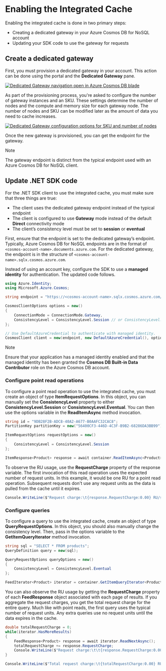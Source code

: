 # Enabling the Integrated Cache

Enabling the integrated cache is done in two primary steps:

- Creating a dedicated gateway in your Azure Cosmos DB for NoSQL account
- Updating your SDK code to use the gateway for requests

## Create a dedicated gateway

First, you must provision a dedicated gateway in your account. This action can be done using the portal and the **Dedicated Gateway** pane.

[![Dedicated Gateway navigation open in Azure Cosmos DB blade](../media/3-dedicated-gateway.png)](../media/3-dedicated-gateway-full.png#lightbox)

As part of the provisioning process, you're asked to configure the number of gateway instances and an SKU. These settings determine the number of nodes and the compute and memory size for each gateway node. The number of nodes and SKU can be modified later as the amount of data you need to cache increases.

[![Dedicated Gateway configuration options for SKU and number of nodes](../media/3-dedicated-gateway-config.png)](../media/3-dedicated-gateway-config-full.png#lightbox)

Once the new gateway is provisioned, you can get the endpoint for the gateway.

> [!NOTE]
> The gateway endpoint is distinct from the typical endpoint used with an Azure Cosmos DB for NoSQL client.

## Update .NET SDK code

For the .NET SDK client to use the integrated cache, you must make sure that three things are true:

- The client uses the dedicated gateway endpoint instead of the typical endpoint
- The client is configured to use **Gateway** mode instead of the default **Direct** connectivity mode
- The client’s consistency level must be set to **session** or **eventual**

First, ensure that the endpoint is set to the dedicated gateway’s endpoint. Typically, Azure Cosmos DB for NoSQL endpoints are in the format of `<cosmos-account-name>.documents.azure.com`. For the dedicated gateway, the endpoint is in the structure of `<cosmos-account-name>.sqlx.cosmos.azure.com`.

Instead of using an account key, configure the SDK to use a **managed identity** for authentication. The updated code follows.

```csharp
using Azure.Identity;
using Microsoft.Azure.Cosmos;

string endpoint = "https://<cosmos-account-name>.sqlx.cosmos.azure.com/";

CosmosClientOptions options = new()
{
    ConnectionMode = ConnectionMode.Gateway,
    ConsistencyLevel = ConsistencyLevel.Session // or ConsistencyLevel.Eventual
};

// Use DefaultAzureCredential to authenticate with managed identity.
CosmosClient client = new(endpoint, new DefaultAzureCredential(), options);
```

> [!NOTE]
> Ensure that your application has a managed identity enabled and that the managed identity has been granted the **Cosmos DB Built-in Data Contributor** role on the Azure Cosmos DB account.

### Configure point read operations

To configure a point read operation to use the integrated cache, you must create an object of type **ItemRequestOptions**. In this object, you can manually set the **ConsistencyLevel** property to either **ConsistencyLevel.Session** or **ConsistencyLevel.Eventual**. You can then use the options variable in the **ReadItemAsync** method invocation.

```csharp
string id = "9DB28F2B-ADC8-40A2-A677-B0AAFC32CAC8";
PartitionKey partitionKey = new("56400CF3-446D-4C3F-B9B2-68286DA3BB99");

ItemRequestOptions requestOptions = new()
{
    ConsistencyLevel = ConsistencyLevel.Session
};

ItemResponse<Product> response = await container.ReadItemAsync<Product>(id, partitionKey, requestOptions: requestOptions);
```

To observe the RU usage, use the **RequestCharge** property of the response variable. The first invocation of this read operation uses the expected number of request units. In this example, it would be one RU for a point read operation. Subsequent requests don't use any request units as the data is pulled from the cache until it expires.

```csharp
Console.WriteLine($"Request charge:\t{response.RequestCharge:0.00} RU/s");
```

### Configure queries

To configure a query to use the integrated cache, create an object of type **QueryRequestOptions**. In this object, you should also manually change the consistency level. Then, pass in the options variable to the **GetItemQueryIterator** method invocation.

```csharp
string sql = "SELECT * FROM products";
QueryDefinition query = new(sql);

QueryRequestOptions queryOptions = new()
{
    ConsistencyLevel = ConsistencyLevel.Eventual
};

FeedIterator<Product> iterator = container.GetItemQueryIterator<Product>(query, requestOptions: queryOptions);
```

You can also observe the RU usage by getting the **RequestCharge** property of each **FeedResponse** object associated with each page of results. If you aggregate the request charges, you get the total request charge for the entire query. Much like with point reads, the first query uses the typical number of request units. Any extra queries use no request units until the data expires in the cache.

```csharp
double totalRequestCharge = 0;
while(iterator.HasMoreResults)
{
    FeedResponse<Product> response = await iterator.ReadNextAsync();
    totalRequestCharge += response.RequestCharge;
    Console.WriteLine($"Request charge:\t\t{response.RequestCharge:0.00} RU/s");
}

Console.WriteLine($"Total request charge:\t{totalRequestCharge:0.00} RU/s");
```
